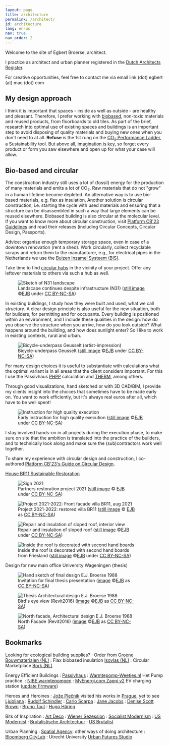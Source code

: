 ```yaml
---
layout: page
title: architecture
permalink: /architect/
id: architecture
lang: en-us
nav: true
nav_order: 2
---
```


<!--
SPDX-FileCopyrightText: 2024 EJ Broerse

SPDX-License-Identifier: CC-BY-NC-SA-4.0
-->

Welcome to the site of Egbert Broerse, architect.

I practice as architect and urban planner registered in the [Dutch Architects Register](https://www.architectenregister.nl/en/).

For creative opportunities, feel free to contact me via email link (dot) egbert (at) mac (dot) com

## My design approach

I think it is important that spaces - inside as well as outside - are healthy and pleasant. Therefore, I prefer working with [biobased](https://www.pianoo.nl/en/), non-toxic materials and reused products, from floorboards to old tiles.
As part of the brief, research into optimal use of existing spaces and buildings is an important step to avoid disposing of quality materials and buying new ones when you don't need to at all. **Refuse** is the 1st rung on the [CO<sub>2</sub> Performance Ladder](https://www.co2-prestatieladder.nl/en), a Sustainability tool.
But above all, [imagination is key](https://illuminem.com/illuminemvoices/radical-imagination-for-regenerative-futures), so forget every product or form you saw elsewhere and open up for what your case will allow.

## Bio-based and circular

The construction industry still uses a lot of (fossil) energy for the production of many materials and emits a lot of CO<sub>2</sub>. Raw materials that do not "grow" in a human lifetime become depleted.
An alternative way is to use bio-based materials, e.g. flax as insulation. Another solution is circular construction, i.e. starting the cycle with used materials and ensuring that a structure can be disassembled in such a way that large elements can be reused elsewhere. Biobased building is also circular at the molecular level.<br>
If you want to know more about circular construction, visit [Platform CB'23 Guidelines](https://platformcb23.nl/) and read their releases (including Circular Concepts, Circular Design, Passports).

Advice: organise enough temporary storage space, even in case of a downtown renovation (rent a shed). Work circularly, collect recyclable scraps and return them to the manufacturer, e.g., for electrical pipes in the Netherlands we use the <a href="https://www.bureauleiding.nl">Buizen Inzamel Systeem (BIS)</a>.

Take time to find [circular hubs](https://www.cirkelstad.nl/circulaire-productencatalogus-2-0/) in the vicinity of your project. Offer any leftover materials to others via such a hub as well.

<figure><img src='{{ "/assets/img/architect/n31/N31princDkruisend_lo.jpg" | relative_url }}' alt='Sketch of N31 landscape' class='img-fluid' >
<figcaption class="kleiner">Landscape continues despite infrastructure (N31) (<a prefix="dct: https://purl.org/dc/terms/" href="https://purl.org/dc/dcmitype/Image" property="dct:title" rel="dct:type">still image</a> &copy;<a prefix="cc: https://creativecommons.org/ns#" href="https://www.ebroerse.nl" property="cc:attributionName" rel="cc:attributionURL">EJB</a> under <a rel="license" href="http://creativecommons.org/licenses/by-nc-sa/4.0/">CC BY-NC-SA</a>)</figcaption></figure>

In existing buildings, I study how they were built and used, what we call <em>structure</em>. A clear design principle is also useful for the new situation, both for builders, for permitting and for occupants.
Every building is positioned within an environment, and I include these qualities in the design: how do you observe the structure when you arrive, how do you look outside? What happens around the building, and how does sunlight enter? So I like to work in existing contexts, rural and urban.

<figure><img src='{{ "/assets/img-noresample/avenue2/PaardentunnelSchetsEgbert-562x252.jpg" | relative_url }}' alt='Bicycle-underpass Geusselt (artist-impression)' class='img-fluid' >
<figcaption class="kleiner">Bicycle-underpass Geusselt (<a prefix="dct: https://purl.org/dc/terms/" href="https://purl.org/dc/dcmitype/Image" property="dct:title" rel="dct:type">still image</a> &copy;<a prefix="cc: https://creativecommons.org/ns#" href="https://www.ebroerse.nl" property="cc:attributionName" rel="cc:attributionURL">EJB</a> under <a rel="license" href="http://creativecommons.org/licenses/by-nc-sa/4.0/">CC BY-NC-SA</a>)</figcaption></figure>

For many design choices it is useful to substantiate with calculations what the optimal variant is in all areas that the client considers important. For this I use the Passivhaus <a href="https://passipedia.org/planning/calculating_energy_efficiency/phpp_-_the_passive_house_planning_package">PHPP</a> calculation and <a href="https://windows.lbl.gov/software/therm/">THERM</a>, among others.

Through good visualizations, hand sketched or with 3D CAD/BIM, I provide my clients insight into the choices that sometimes have to be made early on. You want to work efficiently, but it's always real euros after all, which have to be well spent!

<figure><img src='{{ "/assets/img/architect/PAV_plaatsen_elementen.jpg" | relative_url }}' alt='Instruction for high quality execution' class='img-fluid' >
<figcaption class="kleiner">Early instruction for high quality execution (<a prefix="dct: https://purl.org/dc/terms/" href="https://purl.org/dc/dcmitype/Image" property="dct:title" rel="dct:type">still image</a> &copy;<a prefix="cc: https://creativecommons.org/ns#" href="https://www.ebroerse.nl" property="cc:attributionName" rel="cc:attributionURL">EJB</a> under <a rel="license" href="http://creativecommons.org/licenses/by-nc-sa/4.0/">CC BY-NC-SA</a>)</figcaption></figure>

I stay involved hands-on in all projects during the execution phase, to make sure on site that the ambition is translated into the practice of the builders, and to technically look along and make sure the (sub)contractors work well together.

To share my experience with circular design and construction, I co-authored [Platform CB'23's Guide on Circular Design](https://platformcb23.nl).

<div class="card mx-auto mb-3 p-3" style="max-width: 90%;">
<a href="/ejb/projects/work-br11/">House BR11 Sustainable Restoration</a>
<figure><img src='{{ "/assets/img/architect/br11/BR11_Bouwbord.png" | relative_url }}' alt='Sign 2021' class='img-fluid' >
<figcaption class="kleiner">Partners restoration project 2021 (<a prefix="dct: https://purl.org/dc/terms/" href="https://purl.org/dc/dcmitype/Image" property="dct:title" rel="dct:type">still image</a> &copy; <a prefix="cc: https://creativecommons.org/ns#" href="https://www.ebroerse.nl" property="cc:attributionName" rel="cc:attributionURL">EJB</a> under <a rel="license" href="http://creativecommons.org/licenses/by-nc-sa/4.0/">CC BY-NC-SA</a>)</figcaption></figure>

<figure><img src='{{ "/assets/img/architect/br11/IMG_1041.jpg" | relative_url }}' alt='Project 2021-2022: Front facade villa BR11, aug 2021' class='img-fluid'>
<figcaption class="kleiner">Project 2021-2022: restored villa BR11 (<a prefix="dct: https://purl.org/dc/terms/" href="https://purl.org/dc/dcmitype/Image" property="dct:title" rel="dct:type">still image</a> &copy; <a prefix="cc: https://creativecommons.org/ns#" href="https://www.ebroerse.nl" property="cc:attributionName" rel="cc:attributionURL">EJB</a> as <a rel="license" href="https://creativecommons.org/licenses/by-nc-sa/4.0/">CC BY-NC-SA</a>)</figcaption></figure>

<figure><img src='{{ "/assets/img/architect/br11/IMG_3774.jpg" | relative_url }}' alt='Repair and insulation of sloped roof, interior view' class='img-fluid' >
<figcaption class="kleiner">Repair and insulation of sloped roof (<a prefix="dct: https://purl.org/dc/terms/" href="https://purl.org/dc/dcmitype/Image" property="dct:title" rel="dct:type">still image</a> &copy;<a prefix="cc: https://creativecommons.org/ns#" href="https://www.ebroerse.nl" property="cc:attributionName" rel="cc:attributionURL">EJB</a> under <a rel="license" href="http://creativecommons.org/licenses/by-nc-sa/4.0/">CC BY-NC-SA</a>)</figcaption></figure>

<figure><img src='{{ "/assets/img/architect/br11/IMG_1165.jpg" | relative_url }}' alt='Inside the roof is decorated with second hand boards' class='img-fluid' >
<figcaption class="kleiner">Inside the roof is decorated with second hand boards from Friesland (<a prefix="dct: https://purl.org/dc/terms/" href="https://purl.org/dc/dcmitype/Image" property="dct:title" rel="dct:type">still image</a> &copy;<a prefix="cc: https://creativecommons.org/ns#" href="https://www.ebroerse.nl" property="cc:attributionName" rel="cc:attributionURL">EJB</a> under <a rel="license" href="http://creativecommons.org/licenses/by-nc-sa/4.0/">CC BY-NC-SA</a>)</figcaption></figure>
</div><!-- sluit tegel af -->

<div class="card mx-auto mb-3 p-3" style="max-width: 90%;">
Design for new main office University Wageningen (thesis)
<div class="row">
<div class="col-sm">
<figure><img src='{{ "/assets/img/architect/studiebk/LUW1988EBR.png" | relative_url }}' alt='Hand sketch of final design E.J. Broerse 1988' class='img-fluid'>
<figcaption class="kleiner">Invitation for final thesis presentation (<a prefix="dct: https://purl.org/dc/terms/" href="https://purl.org/dc/dcmitype/Image" property="dct:title" rel="dct:type">image</a> &copy;<a prefix="cc: https://creativecommons.org/ns#" href="https://www.ebroerse.nl" property="cc:attributionName" rel="cc:attributionURL">EJB</a> as <a rel="license" href="https://creativecommons.org/licenses/by-nc-sa/4.0/">CC BY-NC-SA</a>)</figcaption></figure>
</div>
<div class="col-sm">
<figure><img src='{{ "/assets/img/architect/studiebk/EBR_LUW_1988_ZO.jpg" | relative_url }}' alt='Thesis Architectural design E.J. Broerse 1988' class='img-fluid'><br>
<figcaption class="kleiner">Bird's eye view (Revit2016) (<a prefix="dct: https://purl.org/dc/terms/" href="https://purl.org/dc/dcmitype/Image" property="dct:title" rel="dct:type">image</a> &copy;<a prefix="cc: https://creativecommons.org/ns#" href="https://www.ebroerse.nl" property="cc:attributionName" rel="cc:attributionURL">EJB</a> as <a rel="license" href="https://creativecommons.org/licenses/by-nc-sa/4.0/">CC BY-NC-SA</a>)</figcaption></figure>
</div>
</div><!-- sluit row af -->

<!-- groter plaatje -->
<figure><img src='{{ "/assets/img/architect/studiebk/EBR_LUW_1988_entree.jpg" | relative_url }}' alt='North facade, Architectural design E.J. Broerse 1988' class='img-fluid'>
<figcaption class="kleiner">North Facade (Revit2016) (<a prefix="dct: https://purl.org/dc/terms/" href="https://purl.org/dc/dcmitype/Image" property="dct:title" rel="dct:type">image</a> &copy;<a prefix="cc: https://creativecommons.org/ns#" href="https://www.ebroerse.nl" property="cc:attributionName" rel="cc:attributionURL">EJB</a> as <a rel="license" href="https://creativecommons.org/licenses/by-nc-sa/4.0/">CC BY-NC-SA</a>)</figcaption></figure>

</div><!-- sluit tegel af -->

## <a id="links">Bookmarks</a>

Looking for ecological building supplies?
: Order from [Groene Bouwmaterialen (NL)](https://www.groenebouwmaterialen.nl)
: Flax biobased insulation [Isovlas (NL)](https://www.isovlas.nl)
: Circular Marketplace [Bork (NL)](https://www.borkgroep.nl/circulair-bouwmateriaal/)

Energy Efficient Buildings
: [Passivhaus](https://phi.org)
: [Warmtepomp-Weetjes.nl](https://www.warmtepomp-weetjes.nl) Het Pump practice.
: [NIBE warmtepompen](https://voorschrijvers.nibe.eu/kennis-en-inspiratie)
: [MyEnergi.com Zappi v2](https://www.myenergi.com/nl/zappi-ev-lader/) EV charging station ([update firmware](https://support.myenergi.com/hc/en-gb/articles/360020109017-Current-firmware-versions-updating-your-firmware))

Heroes and Heroines
: [Jože Plečnik](https://en.wikipedia.org/wiki/Jo%C5%BEe_Ple%C4%8Dnik) visited his works in [Prague](https://prague-stay.com/lifestyle/category/36-prague-architecture/48-the-architecture-of-joze-plecnik/), yet to see [Ljubljana](https://whc.unesco.org/en/list/1643)
: [Rudolf Schindler](https://www.archdaily.com/783384/ad-classics-kings-road-house-rudolf-schindler)
: [Carlo Scarpa](https://www.archdaily.com/638534/spotlight-carlo-scarpa)
: [Jane Jacobs](https://en.wikipedia.org/wiki/Jane_Jacobs)
: [Denise Scott Brown](https://artsandculture.google.com/story/the-era-defining-work-of-denise-scott-brown/zgXx6qdWqGZMJA?hl=en)
: [Bruno Taut](https://architectuul.com/architect/bruno-taut)
: [Hugo Häring](https://www.moma.org/collection/works/100363?artist_id=32484&page=1&sov_referrer=artist)

Bits of Inspiration
: [Art Deco](https://en.wikipedia.org/wiki/Art_Deco)
: [Wiener Sezession](https://en.wikipedia.org/wiki/Vienna_Secession)
: [Socialist Modernism](https://www.instagram.com/socialistmodernism/)
: [US Modernist](https://usmodernist.org/)
: [Brutalistische Architectuur](https://en.wikipedia.org/wiki/Brutalist_architecture)
: [US Brutalist](https://www.architecturaldigest.com/story/brutalist-architecture-101)

Urban Planning
: [Spatial Agency](https://www.spatialagency.net/): other ways of doing architecture
: [Bloomberg CityLab](https://www.bloomberg.com/citylab)
: Utrecht University [Urban Futures Studio](https://www.uu.nl/en/research/urban-futures-studio)
